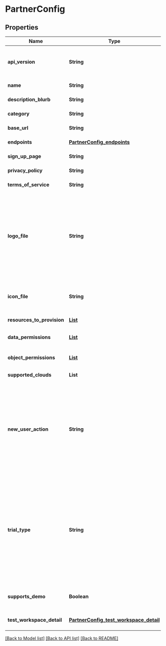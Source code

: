 # PartnerConfig
## Properties

Name | Type | Description | Notes
------------ | ------------- | ------------- | -------------
**api\_version** | **String** | The partner api version supported by the partner. Format major.minor.patch | [default to null]
**name** | **String** | Name of the partner | [default to null]
**description\_blurb** | **String** | Description text to show in the UI. | [default to null]
**category** | **String** | The partner category. | [default to null]
**base\_url** | **String** | Base URL for the partner service | [default to null]
**endpoints** | [**PartnerConfig_endpoints**](PartnerConfig_endpoints.md) |  | [default to null]
**sign\_up\_page** | **String** | Sign up web page | [default to null]
**privacy\_policy** | **String** | Link to privacy policy | [default to null]
**terms\_of\_service** | **String** | Terms of service | [default to null]
**logo\_file** | **String** | Logo file (Format: .png or .svg; Dimensions: W px * H px where W&#x3D;~4.4*H. The multiplier is roughly 4.4, but 4.0~4.5 should be acceptable as some of the partner names may be long and require more horizontal space.) | [default to null]
**icon\_file** | **String** | Square icon file (Format: .png or .svg; Dimensions: N px* N px where N&gt;&#x3D;128) | [default to null]
**resources\_to\_provision** | [**List**](ResourceToProvision.md) | List of resources to provision | [default to null]
**data\_permissions** | [**List**](DataPermission.md) | Required list of Data ACLs | [optional] [default to null]
**object\_permissions** | [**List**](ObjectPermission.md) | Required list of Object ACLs | [optional] [default to null]
**supported\_clouds** | **List** | Supported clouds. | [default to null]
**new\_user\_action** | **String** | Action taken by partner when a new user tries to join an existing account. Options are auto_add, invite, not_found, error. auto_add and invite should return 200 OK with redirect url. not_found should return 404 and error should return 500 | [default to null]
**trial\_type** | **String** | Enum describing the type of trials the partner support. Partners can chose to support trial account expiration at the individual user or account level. If trial level is user, expiring one user connection should not expire another user in the same account. | [optional] [default to null]
**supports\_demo** | **Boolean** | True if partner supports the demo flag in the connect api call. | [optional] [default to null]
**test\_workspace\_detail** | [**PartnerConfig_test_workspace_detail**](PartnerConfig_test_workspace_detail.md) |  | [optional] [default to null]

[[Back to Model list]](../README.md#documentation-for-models) [[Back to API list]](../README.md#documentation-for-api-endpoints) [[Back to README]](../README.md)

